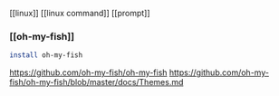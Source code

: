 [[linux]] [[linux command]] [[prompt]]
### [[oh-my-fish]]
```bash
install oh-my-fish
```

https://github.com/oh-my-fish/oh-my-fish
https://github.com/oh-my-fish/oh-my-fish/blob/master/docs/Themes.md